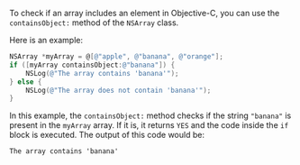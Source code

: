 To check if an array includes an element in Objective-C, you can use the `containsObject:` method of the `NSArray` class. 

Here is an example:

```objective-c
NSArray *myArray = @[@"apple", @"banana", @"orange"];
if ([myArray containsObject:@"banana"]) {
    NSLog(@"The array contains 'banana'");
} else {
    NSLog(@"The array does not contain 'banana'");
}
```

In this example, the `containsObject:` method checks if the string `"banana"` is present in the `myArray` array. If it is, it returns `YES` and the code inside the `if` block is executed. The output of this code would be:

```
The array contains 'banana'
```
